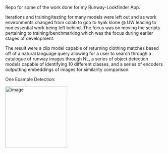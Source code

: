 Repo for some of the work done for my Runway-Lookfinder App.

Iterations and training/testing for many models were left out and as work environments changed from colab to gcp to hyak klone @ UW leading to non essential work being left behind. The focus was on moving the scripts pertaining to training/benchmarking which was the focus during earlier stages of development. 

The result were a clip model capable of returning clothing matches based off of a natural language query allowing for a user to search through a catalogue of runway images through NL, a series of object detection models capable of identifying 10 different classes, and a series of encoders outputting embeddings of images for similarity comparison.


One Example Detection:


<img width="196" alt="image" src="https://github.com/user-attachments/assets/74475d94-c01a-4820-b01f-16397e1a3ff2" />
